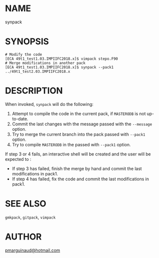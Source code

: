 # NAME

synpack

# SYNOPSIS

    # Modify the code
    [ECA 49t1_test1.03.IMPIIFC2018.x]$ vimpack stepo.F90                                
    # Merge modifications in another pack
    [ECA 49t1_test1.03.IMPIIFC2018.x]$ synpack --pack1 ../49t1_test2.03.IMPIIFC2018.x     

# DESCRIPTION

When invoked, `synpack` will do the following:

1. Attempt to compile the code in the current pack, if `MASTERODB` is not up-to-date.
2. Commit the last changes with the message passed with the `--message` option.
3. Try to merge the current branch into the pack passed with `--pack1` option.
4. Try to compile `MASTERODB` in the passed with `--pack1` option.

If step 3 or 4 fails, an interactive shell will be created and the user will be expected to :

- If step 3 has failed, finish the merge by hand and commit the last modifications in pack1.
- If step 4 has failed, fix the code and commit the last modifications in pack1.

# SEE ALSO

`gmkpack`, `gitpack`, `vimpack`

# AUTHOR

pmarguinaud@hotmail.com
